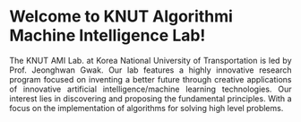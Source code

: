 # Welcome to KNUT Algorithmi Machine Intelligence Lab!
<p align="justify">
 The KNUT AMI Lab. at Korea National University of Transportation is led by Prof. Jeonghwan Gwak. Our lab features a highly innovative research program focused on inventing a better future through creative applications of innovative artificial intelligence/machine learning technologies. Our interest lies in discovering and proposing the fundamental principles. With a focus on the implementation of algorithms for solving high level problems.
</p>
